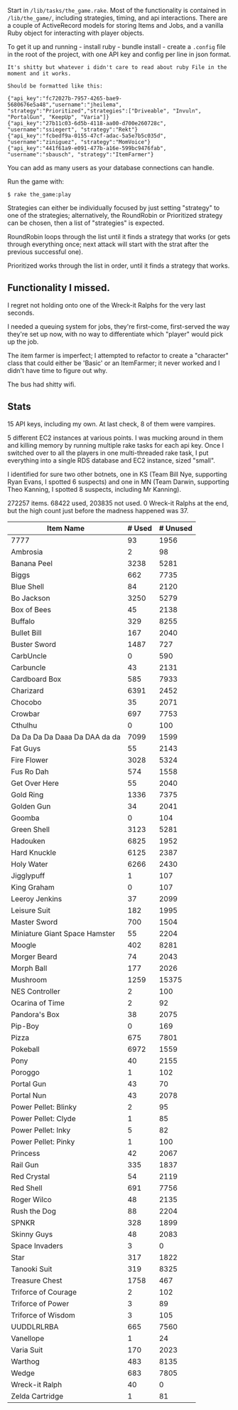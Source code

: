 Start in `/lib/tasks/the_game.rake`. Most of the functionality is contained in `/lib/the_game/`, including strategies, timing, and api interactions. There are a couple of ActiveRecord models for storing Items and Jobs, and a vanilla Ruby object for interacting with player objects.

To get it up and running
    - install ruby
    - bundle install 
    - create a `.config` file in the root of the project, with one API key and config per line in json format. 
        
    It's shitty but whatever i didn't care to read about ruby File in the moment and it works. 

    Should be formatted like this:

    {"api_key":"fc72027b-7957-4265-bae9-5680676e5a48","username":"jheilema", "strategy":"Prioritized","strategies":["Driveable", "Invuln", "PortalGun", "KeepUp", "Varia"]}
    {"api_key":"27b11c03-6d5b-4118-aa00-d700e260728c", "username":"ssiegert", "strategy":"Rekt"}
    {"api_key":"fcbedf9a-0155-47cf-adac-5a5e7b5c035d", "username":"ziniguez", "strategy":"MomVoice"}
    {"api_key":"441f61a9-e091-477b-a16e-599bc9476fab", "username":"sbausch", "strategy":"ItemFarmer"}

You can add as many users as your database connections can handle. 

Run the game with:
    
    $ rake the_game:play

Strategies can either be individually focused by just setting "strategy" to one of the strategies; alternatively, the RoundRobin or Prioritized strategy can be chosen, then a list of "strategies" is expected. 

RoundRobin loops through the list until it finds a strategy that works (or gets through everything once; next attack will start with the strat after the previous successful one). 

Prioritized works through the list in order, until it finds a strategy that works.

## Functionality I missed.
I regret not holding onto one of the Wreck-it Ralphs for the very last seconds.

I needed a queuing system for jobs, they're first-come, first-served the way they're set up now, with no way to differentiate which "player" would pick up the job. 

The item farmer is imperfect; I attempted to refactor to create a "character" class that could either be 'Basic' or an ItemFarmer; it never worked and I didn't have time to figure out why.

The bus had shitty wifi.

## Stats

15 API keys, including my own. At last check, 8 of them were vampires.

5 different EC2 instances at various points. I was mucking around in them and killing memory by running multiple rake tasks for each api key. Once I switched over to all the players in one multi-threaded rake task, I put everything into a single RDS database and EC2 instance, sized "small".

I identified for sure two other botnets, one in KS (Team Bill Nye, supporting Ryan Evans, I spotted 6 suspects) and one in MN (Team Darwin, supporting Theo Kanning, I spotted 8 suspects, including Mr Kanning). 

272257 items. 68422 used, 203835 not used. 0 Wreck-it Ralphs at the end, but the high count just before the madness happened was 37.

| Item Name  | # Used | # Unused |
| ---------- | ------ | -------- |
| 7777 | 93 | 1956 |
| Ambrosia | 2 | 98 |
| Banana Peel | 3238 | 5281 |
| Biggs | 662 | 7735 |
| Blue Shell | 84 | 2120 |
| Bo Jackson | 3250 | 5279 |
| Box of Bees | 45 | 2138 |
| Buffalo | 329 | 8255 |
| Bullet Bill | 167 | 2040 |
| Buster Sword | 1487 | 727 |
| CarbUncle | 0 | 590 |
| Carbuncle | 43 | 2131 |
| Cardboard Box | 585 | 7933 |
| Charizard | 6391 | 2452 |
| Chocobo | 35 | 2071 |
| Crowbar | 697 | 7753 |
| Cthulhu | 0 | 100 |
| Da Da Da Da Daaa Da DAA da da | 7099 | 1599 |
| Fat Guys | 55 | 2143 |
| Fire Flower | 3028 | 5324 |
| Fus Ro Dah | 574 | 1558 |
| Get Over Here | 55 | 2040 |
| Gold Ring | 1336 | 7375 |
| Golden Gun | 34 | 2041 |
| Goomba | 0 | 104 |
| Green Shell | 3123 | 5281 |
| Hadouken | 6825 | 1952 |
| Hard Knuckle | 6125 | 2387 |
| Holy Water | 6266 | 2430 |
| Jigglypuff | 1 | 107 |
| King Graham | 0 | 107 |
| Leeroy Jenkins | 37 | 2099 |
| Leisure Suit | 182 | 1995 |
| Master Sword | 700 | 1504 |
| Miniature Giant Space Hamster | 55 | 2204 |
| Moogle | 402 | 8281 |
| Morger Beard | 74 | 2043 |
| Morph Ball | 177 | 2026 |
| Mushroom | 1259 | 15375 |
| NES Controller | 2 | 100 |
| Ocarina of Time | 2 | 92 |
| Pandora's Box | 38 | 2075 |
| Pip-Boy | 0 | 169 |
| Pizza | 675 | 7801 |
| Pokeball | 6972 | 1559 |
| Pony | 40 | 2155 |
| Poroggo | 1 | 102 |
| Portal Gun | 43 | 70 |
| Portal Nun | 43 | 2078 |
| Power Pellet: Blinky | 2 | 95 |
| Power Pellet: Clyde | 1 | 85 |
| Power Pellet: Inky | 5 | 82 |
| Power Pellet: Pinky | 1 | 100 |
| Princess | 42 | 2067 |
| Rail Gun | 335 | 1837 |
| Red Crystal | 54 | 2119 |
| Red Shell | 691 | 7756 |
| Roger Wilco | 48 | 2135 |
| Rush the Dog | 88 | 2204 |
| SPNKR | 328 | 1899 |
| Skinny Guys | 48 | 2083 |
| Space Invaders | 3 | 0 |
| Star | 317 | 1822 |
| Tanooki Suit | 319 | 8325 |
| Treasure Chest | 1758 | 467 |
| Triforce of Courage | 2 | 102 |
| Triforce of Power | 3 | 89 |
| Triforce of Wisdom | 3 | 105 |
| UUDDLRLRBA | 665 | 7560 |
| Vanellope | 1 | 24 |
| Varia Suit | 170 | 2023 |
| Warthog | 483 | 8135 |
| Wedge | 683 | 7805 |
| Wreck-it Ralph | 40 | 0 |
| Zelda Cartridge | 1 | 81 |

